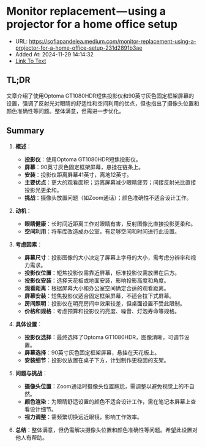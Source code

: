 # Monitor replacement — using a projector for a home office setup
- URL: https://sofiapandelea.medium.com/monitor-replacement-using-a-projector-for-a-home-office-setup-231d2891b3ae
- Added At: 2024-11-29 14:14:32
- [Link To Text](2024-11-29-monitor-replacement-—-using-a-projector-for-a-home-office-setup_raw.md)

## TL;DR
文章介绍了使用Optoma GT1080HDR短焦投影仪和90英寸灰色固定框架屏幕的设置，强调了反射光对眼睛的舒适性和空间利用的优点，但也指出了摄像头位置和颜色准确性等问题。整体满意，但需进一步优化。

## Summary
1. **概述**：
   - **投影仪**：使用Optoma GT1080HDR短焦投影仪。
   - **屏幕**：90英寸灰色固定框架屏幕，悬挂在链条上。
   - **安装**：投影仪距离屏幕41英寸，离地12英寸。
   - **主要优点**：更大的观看面积；远离屏幕减少眼睛疲劳；间接反射光比直接投影光更柔和。
   - **挑战**：摄像头放置问题（如Zoom通话）；颜色准确性不适合设计工作。

2. **动机**：
   - **眼睛健康**：长时间近距离工作对眼睛有害，反射图像比直接投影更柔和。
   - **空间利用**：将车库改造成办公室，有足够空间和时间进行此设置。

3. **考虑因素**：
   - **屏幕尺寸**：投影图像的大小决定了屏幕上字母的大小，需考虑分辨率和视力需求。
   - **投影仪位置**：短焦投影仪需靠近屏幕，标准投影仪需放置在后方。
   - **投影仪安装**：选择天花板或地面安装，影响投影高度和角度。
   - **观看距离**：根据屏幕大小和办公室空间确定合适的观看距离。
   - **屏幕安装**：短焦投影仪适合固定框架屏幕，不适合拉下式屏幕。
   - **房间照明**：投影仪在明亮房间中效果较差，但桌面设置不受此限制。
   - **价格和规格**：考虑预算和投影仪的亮度、噪音、灯泡寿命等规格。

4. **具体设置**：
   - **投影仪选择**：最终选择了Optoma GT1080HDR，图像清晰，可调节设置。
   - **屏幕选择**：90英寸灰色固定框架屏幕，悬挂在天花板上。
   - **安装细节**：投影仪放置在桌子下方，计划制作更稳固的支架。

5. **问题与挑战**：
   - **摄像头位置**：Zoom通话时摄像头位置尴尬，需调整以避免视觉上的不自然。
   - **颜色渲染**：为眼睛舒适设置的颜色不适合设计工作，需在笔记本屏幕上查看设计细节。
   - **视力调整**：需频繁切换远近眼镜，影响工作效率。

6. **总结**：整体满意，但仍需解决摄像头位置和颜色准确性等问题。希望此设置对他人有帮助。
